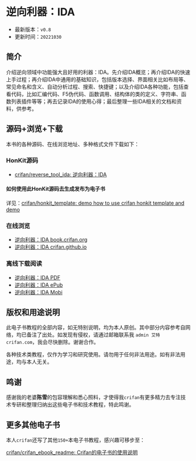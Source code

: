 # 逆向利器：IDA

* 最新版本：`v0.8`
* 更新时间：`20221030`

## 简介

介绍逆向领域中功能强大且好用的利器：IDA。先介绍IDA概览；再介绍IDA的快速上手过程；再介绍IDA中通用的基础知识，包括版本选择、界面相关比如布局等、常见命名和含义、自动分析过程、搜索、快捷键；以及介绍IDA各种功能，包括查看代码，比如汇编代码、F5伪代码、函数调用、结构体的类的定义、字符串、函数列表插件等等；再去记录IDA的使用心得；最后整理一些IDA相关的文档和资料，供参考。

## 源码+浏览+下载

本书的各种源码、在线浏览地址、多种格式文件下载如下：

### HonKit源码

* [crifan/reverse_tool_ida: 逆向利器：IDA](https://github.com/crifan/reverse_tool_ida)

#### 如何使用此HonKit源码去生成发布为电子书

详见：[crifan/honkit_template: demo how to use crifan honkit template and demo](https://github.com/crifan/honkit_template)

### 在线浏览

* [逆向利器：IDA book.crifan.org](https://book.crifan.org/books/reverse_tool_ida/website)
* [逆向利器：IDA crifan.github.io](https://crifan.github.io/reverse_tool_ida/website)

### 离线下载阅读

* [逆向利器：IDA PDF](https://book.crifan.org/books/reverse_tool_ida/pdf/reverse_tool_ida.pdf)
* [逆向利器：IDA ePub](https://book.crifan.org/books/reverse_tool_ida/epub/reverse_tool_ida.epub)
* [逆向利器：IDA Mobi](https://book.crifan.org/books/reverse_tool_ida/mobi/reverse_tool_ida.mobi)

## 版权和用途说明

此电子书教程的全部内容，如无特别说明，均为本人原创。其中部分内容参考自网络，均已备注了出处。如发现有侵权，请通过邮箱联系我 `admin 艾特 crifan.com`，我会尽快删除。谢谢合作。

各种技术类教程，仅作为学习和研究使用。请勿用于任何非法用途。如有非法用途，均与本人无关。

## 鸣谢

感谢我的老婆**陈雪**的包容理解和悉心照料，才使得我`crifan`有更多精力去专注技术专研和整理归纳出这些电子书和技术教程，特此鸣谢。

## 更多其他电子书

本人`crifan`还写了其他`150+`本电子书教程，感兴趣可移步至：

[crifan/crifan_ebook_readme: Crifan的电子书的使用说明](https://github.com/crifan/crifan_ebook_readme)
